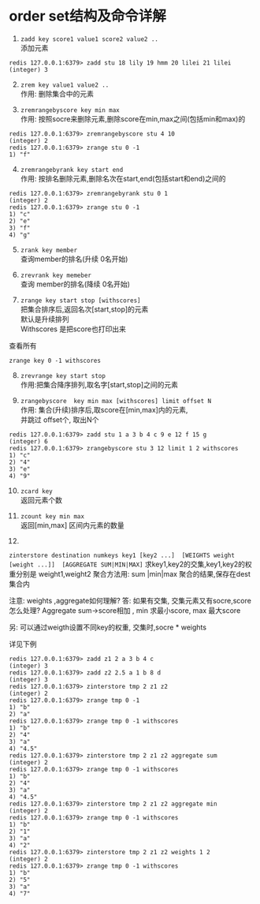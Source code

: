 # order set结构及命令详解


1. `zadd key score1 value1 score2 value2 ..`  
添加元素  

```
redis 127.0.0.1:6379> zadd stu 18 lily 19 hmm 20 lilei 21 lilei
(integer) 3
```

2. `zrem key value1 value2 ..`  
作用: 删除集合中的元素

3. `zremrangebyscore key min max`  
作用: 按照socre来删除元素,删除score在min,max之间(包括min和max)的

```
redis 127.0.0.1:6379> zremrangebyscore stu 4 10
(integer) 2
redis 127.0.0.1:6379> zrange stu 0 -1
1) "f"
```

4. `zremrangebyrank key start end`  
作用: 按排名删除元素,删除名次在start,end(包括start和end)之间的  

```
redis 127.0.0.1:6379> zremrangebyrank stu 0 1
(integer) 2
redis 127.0.0.1:6379> zrange stu 0 -1
1) "c"
2) "e"
3) "f"
4) "g"
```

5. `zrank key member`  
查询member的排名(升续 0名开始)

6. `zrevrank key memeber`  
查询 member的排名(降续 0名开始)

7. `zrange key start stop [withscores]`  
把集合排序后,返回名次[start,stop]的元素  
默认是升续排列   
Withscores 是把score也打印出来  

查看所有
```
zrange key 0 -1 withscores
```


8. `zrevrange key start stop`  
作用:把集合降序排列,取名字[start,stop]之间的元素

9. `zrangebyscore  key min max [withscores] limit offset N`  
作用: 集合(升续)排序后,取score在[min,max]内的元素,  
并跳过 offset个, 取出N个  

```
redis 127.0.0.1:6379> zadd stu 1 a 3 b 4 c 9 e 12 f 15 g
(integer) 6
redis 127.0.0.1:6379> zrangebyscore stu 3 12 limit 1 2 withscores
1) "c"
2) "4"
3) "e"
4) "9"
```

10. `zcard key`  
返回元素个数

11. `zcount key min max`  
返回[min,max] 区间内元素的数量


12. 
`
zinterstore destination numkeys key1 [key2 ...] 
[WEIGHTS weight [weight ...]] 
[AGGREGATE SUM|MIN|MAX]
`
求key1,key2的交集,key1,key2的权重分别是 weight1,weight2
聚合方法用: sum |min|max
聚合的结果,保存在dest集合内

注意: weights ,aggregate如何理解?
答: 如果有交集, 交集元素又有socre,score怎么处理?
 Aggregate sum->score相加   , min 求最小score, max 最大score

另: 可以通过weigth设置不同key的权重, 交集时,socre * weights

详见下例
```
redis 127.0.0.1:6379> zadd z1 2 a 3 b 4 c
(integer) 3
redis 127.0.0.1:6379> zadd z2 2.5 a 1 b 8 d
(integer) 3
redis 127.0.0.1:6379> zinterstore tmp 2 z1 z2
(integer) 2
redis 127.0.0.1:6379> zrange tmp 0 -1
1) "b"
2) "a"
redis 127.0.0.1:6379> zrange tmp 0 -1 withscores
1) "b"
2) "4"
3) "a"
4) "4.5"
redis 127.0.0.1:6379> zinterstore tmp 2 z1 z2 aggregate sum
(integer) 2
redis 127.0.0.1:6379> zrange tmp 0 -1 withscores
1) "b"
2) "4"
3) "a"
4) "4.5"
redis 127.0.0.1:6379> zinterstore tmp 2 z1 z2 aggregate min
(integer) 2
redis 127.0.0.1:6379> zrange tmp 0 -1 withscores
1) "b"
2) "1"
3) "a"
4) "2"
redis 127.0.0.1:6379> zinterstore tmp 2 z1 z2 weights 1 2
(integer) 2
redis 127.0.0.1:6379> zrange tmp 0 -1 withscores
1) "b"
2) "5"
3) "a"
4) "7"
```